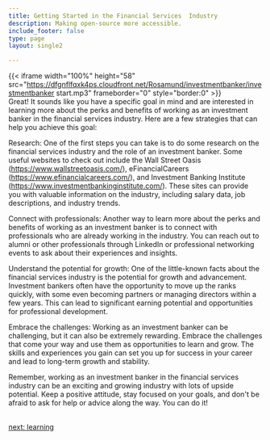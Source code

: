 ```yaml
---
title: Getting Started in the Financial Services  Industry
description: Making open-source more accessible.
include_footer: false
type: page
layout: single2

---
```


{{< iframe width="100%" height="58" src="https://dfgnflfqxk4ps.cloudfront.net/Rosamund/investmentbanker/investmentbanker start.mp3" frameborder="0" style="border:0" >}}<br>
Great! It sounds like you have a specific goal in mind and are interested in learning more about the perks and benefits of working as an investment banker in the financial services industry. Here are a few strategies that can help you achieve this goal:

Research: One of the first steps you can take is to do some research on the financial services industry and the role of an investment banker. Some useful websites to check out include the Wall Street Oasis (https://www.wallstreetoasis.com/), eFinancialCareers (https://www.efinancialcareers.com/), and Investment Banking Institute (https://www.investmentbankinginstitute.com/). These sites can provide you with valuable information on the industry, including salary data, job descriptions, and industry trends.

Connect with professionals: Another way to learn more about the perks and benefits of working as an investment banker is to connect with professionals who are already working in the industry. You can reach out to alumni or other professionals through LinkedIn or professional networking events to ask about their experiences and insights.

Understand the potential for growth: One of the little-known facts about the financial services industry is the potential for growth and advancement. Investment bankers often have the opportunity to move up the ranks quickly, with some even becoming partners or managing directors within a few years. This can lead to significant earning potential and opportunities for professional development.

Embrace the challenges: Working as an investment banker can be challenging, but it can also be extremely rewarding. Embrace the challenges that come your way and use them as opportunities to learn and grow. The skills and experiences you gain can set you up for success in your career and lead to long-term growth and stability.

Remember, working as an investment banker in the financial services industry can be an exciting and growing industry with lots of upside potential. Keep a positive attitude, stay focused on your goals, and don't be afraid to ask for help or advice along the way. You can do it!

<br>
<a href="https://workdojos.com/investmentbanker/learning">next: learning</a>
</p>
